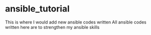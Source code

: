 # ansible_tutorial
This is where I would add new ansible codes written
All ansible codes written here are to strengthen my ansible skills
